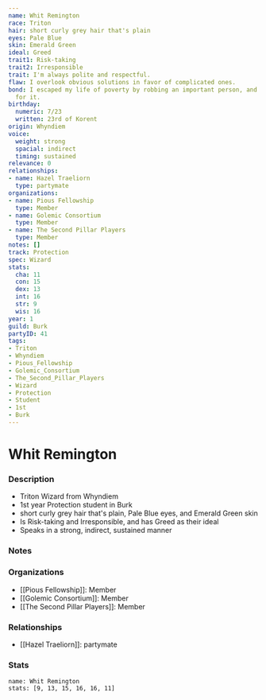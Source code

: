 ```yaml
---
name: Whit Remington
race: Triton
hair: short curly grey hair that's plain
eyes: Pale Blue
skin: Emerald Green
ideal: Greed
trait1: Risk-taking
trait2: Irresponsible
trait: I'm always polite and respectful.
flaw: I overlook obvious solutions in favor of complicated ones.
bond: I escaped my life of poverty by robbing an important person, and I'm wanted
  for it.
birthday:
  numeric: 7/23
  written: 23rd of Korent
origin: Whyndiem
voice:
  weight: strong
  spacial: indirect
  timing: sustained
relevance: 0
relationships:
- name: Hazel Traeliorn
  type: partymate
organizations:
- name: Pious Fellowship
  type: Member
- name: Golemic Consortium
  type: Member
- name: The Second Pillar Players
  type: Member
notes: []
track: Protection
spec: Wizard
stats:
  cha: 11
  con: 15
  dex: 13
  int: 16
  str: 9
  wis: 16
year: 1
guild: Burk
partyID: 41
tags:
- Triton
- Whyndiem
- Pious_Fellowship
- Golemic_Consortium
- The_Second_Pillar_Players
- Wizard
- Protection
- Student
- 1st
- Burk
---
```

# Whit Remington
### Description
- Triton Wizard from Whyndiem
- 1st year Protection student in Burk
- short curly grey hair that's plain, Pale Blue eyes, and Emerald Green skin
- Is Risk-taking and Irresponsible, and has Greed as their ideal
- Speaks in a strong, indirect, sustained manner

### Notes

### Organizations
- [[Pious Fellowship]]: Member
- [[Golemic Consortium]]: Member
- [[The Second Pillar Players]]: Member

### Relationships
- [[Hazel Traeliorn]]: partymate

### Stats
```statblock
name: Whit Remington
stats: [9, 13, 15, 16, 16, 11]
```